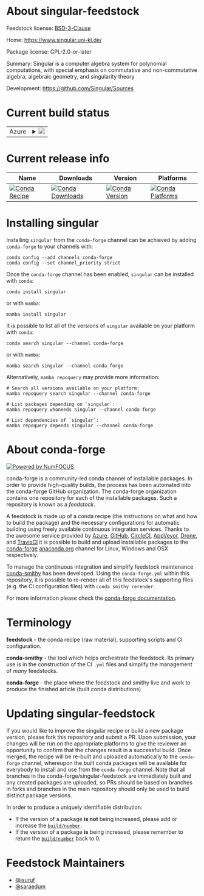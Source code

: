 About singular-feedstock
========================

Feedstock license: [BSD-3-Clause](https://github.com/conda-forge/singular-feedstock/blob/main/LICENSE.txt)

Home: https://www.singular.uni-kl.de/

Package license: GPL-2.0-or-later

Summary: Singular is a computer algebra system for polynomial computations, with special emphasis
on commutative and non-commutative algebra, algebraic geometry, and singularity theory


Development: https://github.com/Singular/Sources

Current build status
====================


<table>
    
  <tr>
    <td>Azure</td>
    <td>
      <details>
        <summary>
          <a href="https://dev.azure.com/conda-forge/feedstock-builds/_build/latest?definitionId=1917&branchName=main">
            <img src="https://dev.azure.com/conda-forge/feedstock-builds/_apis/build/status/singular-feedstock?branchName=main">
          </a>
        </summary>
        <table>
          <thead><tr><th>Variant</th><th>Status</th></tr></thead>
          <tbody><tr>
              <td>linux_64_libflint3</td>
              <td>
                <a href="https://dev.azure.com/conda-forge/feedstock-builds/_build/latest?definitionId=1917&branchName=main">
                  <img src="https://dev.azure.com/conda-forge/feedstock-builds/_apis/build/status/singular-feedstock?branchName=main&jobName=linux&configuration=linux%20linux_64_libflint3" alt="variant">
                </a>
              </td>
            </tr><tr>
              <td>linux_64_libflint3.0</td>
              <td>
                <a href="https://dev.azure.com/conda-forge/feedstock-builds/_build/latest?definitionId=1917&branchName=main">
                  <img src="https://dev.azure.com/conda-forge/feedstock-builds/_apis/build/status/singular-feedstock?branchName=main&jobName=linux&configuration=linux%20linux_64_libflint3.0" alt="variant">
                </a>
              </td>
            </tr><tr>
              <td>linux_aarch64_libflint3</td>
              <td>
                <a href="https://dev.azure.com/conda-forge/feedstock-builds/_build/latest?definitionId=1917&branchName=main">
                  <img src="https://dev.azure.com/conda-forge/feedstock-builds/_apis/build/status/singular-feedstock?branchName=main&jobName=linux&configuration=linux%20linux_aarch64_libflint3" alt="variant">
                </a>
              </td>
            </tr><tr>
              <td>linux_aarch64_libflint3.0</td>
              <td>
                <a href="https://dev.azure.com/conda-forge/feedstock-builds/_build/latest?definitionId=1917&branchName=main">
                  <img src="https://dev.azure.com/conda-forge/feedstock-builds/_apis/build/status/singular-feedstock?branchName=main&jobName=linux&configuration=linux%20linux_aarch64_libflint3.0" alt="variant">
                </a>
              </td>
            </tr><tr>
              <td>linux_ppc64le_libflint3</td>
              <td>
                <a href="https://dev.azure.com/conda-forge/feedstock-builds/_build/latest?definitionId=1917&branchName=main">
                  <img src="https://dev.azure.com/conda-forge/feedstock-builds/_apis/build/status/singular-feedstock?branchName=main&jobName=linux&configuration=linux%20linux_ppc64le_libflint3" alt="variant">
                </a>
              </td>
            </tr><tr>
              <td>linux_ppc64le_libflint3.0</td>
              <td>
                <a href="https://dev.azure.com/conda-forge/feedstock-builds/_build/latest?definitionId=1917&branchName=main">
                  <img src="https://dev.azure.com/conda-forge/feedstock-builds/_apis/build/status/singular-feedstock?branchName=main&jobName=linux&configuration=linux%20linux_ppc64le_libflint3.0" alt="variant">
                </a>
              </td>
            </tr><tr>
              <td>osx_64_libflint3</td>
              <td>
                <a href="https://dev.azure.com/conda-forge/feedstock-builds/_build/latest?definitionId=1917&branchName=main">
                  <img src="https://dev.azure.com/conda-forge/feedstock-builds/_apis/build/status/singular-feedstock?branchName=main&jobName=osx&configuration=osx%20osx_64_libflint3" alt="variant">
                </a>
              </td>
            </tr><tr>
              <td>osx_64_libflint3.0</td>
              <td>
                <a href="https://dev.azure.com/conda-forge/feedstock-builds/_build/latest?definitionId=1917&branchName=main">
                  <img src="https://dev.azure.com/conda-forge/feedstock-builds/_apis/build/status/singular-feedstock?branchName=main&jobName=osx&configuration=osx%20osx_64_libflint3.0" alt="variant">
                </a>
              </td>
            </tr><tr>
              <td>osx_arm64_libflint3</td>
              <td>
                <a href="https://dev.azure.com/conda-forge/feedstock-builds/_build/latest?definitionId=1917&branchName=main">
                  <img src="https://dev.azure.com/conda-forge/feedstock-builds/_apis/build/status/singular-feedstock?branchName=main&jobName=osx&configuration=osx%20osx_arm64_libflint3" alt="variant">
                </a>
              </td>
            </tr><tr>
              <td>osx_arm64_libflint3.0</td>
              <td>
                <a href="https://dev.azure.com/conda-forge/feedstock-builds/_build/latest?definitionId=1917&branchName=main">
                  <img src="https://dev.azure.com/conda-forge/feedstock-builds/_apis/build/status/singular-feedstock?branchName=main&jobName=osx&configuration=osx%20osx_arm64_libflint3.0" alt="variant">
                </a>
              </td>
            </tr>
          </tbody>
        </table>
      </details>
    </td>
  </tr>
</table>

Current release info
====================

| Name | Downloads | Version | Platforms |
| --- | --- | --- | --- |
| [![Conda Recipe](https://img.shields.io/badge/recipe-singular-green.svg)](https://anaconda.org/conda-forge/singular) | [![Conda Downloads](https://img.shields.io/conda/dn/conda-forge/singular.svg)](https://anaconda.org/conda-forge/singular) | [![Conda Version](https://img.shields.io/conda/vn/conda-forge/singular.svg)](https://anaconda.org/conda-forge/singular) | [![Conda Platforms](https://img.shields.io/conda/pn/conda-forge/singular.svg)](https://anaconda.org/conda-forge/singular) |

Installing singular
===================

Installing `singular` from the `conda-forge` channel can be achieved by adding `conda-forge` to your channels with:

```
conda config --add channels conda-forge
conda config --set channel_priority strict
```

Once the `conda-forge` channel has been enabled, `singular` can be installed with `conda`:

```
conda install singular
```

or with `mamba`:

```
mamba install singular
```

It is possible to list all of the versions of `singular` available on your platform with `conda`:

```
conda search singular --channel conda-forge
```

or with `mamba`:

```
mamba search singular --channel conda-forge
```

Alternatively, `mamba repoquery` may provide more information:

```
# Search all versions available on your platform:
mamba repoquery search singular --channel conda-forge

# List packages depending on `singular`:
mamba repoquery whoneeds singular --channel conda-forge

# List dependencies of `singular`:
mamba repoquery depends singular --channel conda-forge
```


About conda-forge
=================

[![Powered by
NumFOCUS](https://img.shields.io/badge/powered%20by-NumFOCUS-orange.svg?style=flat&colorA=E1523D&colorB=007D8A)](https://numfocus.org)

conda-forge is a community-led conda channel of installable packages.
In order to provide high-quality builds, the process has been automated into the
conda-forge GitHub organization. The conda-forge organization contains one repository
for each of the installable packages. Such a repository is known as a *feedstock*.

A feedstock is made up of a conda recipe (the instructions on what and how to build
the package) and the necessary configurations for automatic building using freely
available continuous integration services. Thanks to the awesome service provided by
[Azure](https://azure.microsoft.com/en-us/services/devops/), [GitHub](https://github.com/),
[CircleCI](https://circleci.com/), [AppVeyor](https://www.appveyor.com/),
[Drone](https://cloud.drone.io/welcome), and [TravisCI](https://travis-ci.com/)
it is possible to build and upload installable packages to the
[conda-forge](https://anaconda.org/conda-forge) [anaconda.org](https://anaconda.org/)
channel for Linux, Windows and OSX respectively.

To manage the continuous integration and simplify feedstock maintenance
[conda-smithy](https://github.com/conda-forge/conda-smithy) has been developed.
Using the ``conda-forge.yml`` within this repository, it is possible to re-render all of
this feedstock's supporting files (e.g. the CI configuration files) with ``conda smithy rerender``.

For more information please check the [conda-forge documentation](https://conda-forge.org/docs/).

Terminology
===========

**feedstock** - the conda recipe (raw material), supporting scripts and CI configuration.

**conda-smithy** - the tool which helps orchestrate the feedstock.
                   Its primary use is in the construction of the CI ``.yml`` files
                   and simplify the management of *many* feedstocks.

**conda-forge** - the place where the feedstock and smithy live and work to
                  produce the finished article (built conda distributions)


Updating singular-feedstock
===========================

If you would like to improve the singular recipe or build a new
package version, please fork this repository and submit a PR. Upon submission,
your changes will be run on the appropriate platforms to give the reviewer an
opportunity to confirm that the changes result in a successful build. Once
merged, the recipe will be re-built and uploaded automatically to the
`conda-forge` channel, whereupon the built conda packages will be available for
everybody to install and use from the `conda-forge` channel.
Note that all branches in the conda-forge/singular-feedstock are
immediately built and any created packages are uploaded, so PRs should be based
on branches in forks and branches in the main repository should only be used to
build distinct package versions.

In order to produce a uniquely identifiable distribution:
 * If the version of a package **is not** being increased, please add or increase
   the [``build/number``](https://docs.conda.io/projects/conda-build/en/latest/resources/define-metadata.html#build-number-and-string).
 * If the version of a package **is** being increased, please remember to return
   the [``build/number``](https://docs.conda.io/projects/conda-build/en/latest/resources/define-metadata.html#build-number-and-string)
   back to 0.

Feedstock Maintainers
=====================

* [@isuruf](https://github.com/isuruf/)
* [@saraedum](https://github.com/saraedum/)

